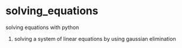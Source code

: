 # solving_equations
solving equations with python

1. solving a system of linear equations by using gaussian elimination
